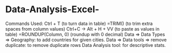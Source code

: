 # Data-Analysis-Excel-
Commands Used:
Ctrl + T (to turn data in table)
=TRIM() (to trim extra spaces from column values)
Ctrl+C -> Alt + H + VV (to paste as values in table)
=ROUNDUP(Column, 0) (roundup with 0 decimal)
Data => Data Types => Geography: to add countries for given cities.
Data => Data tools => remove duplicate: to remove duplicate rows
Data Analysis tool: for descriptive stats.
